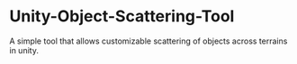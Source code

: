 # Unity-Object-Scattering-Tool
A simple tool that allows customizable scattering of objects across terrains in unity.
